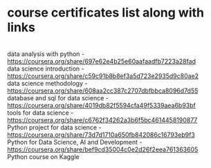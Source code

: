 # course certificates list along with links
<br>data analysis with python - https://coursera.org/share/697e62e4b25e60aafaadfb7223a28fad
<br>data science introduction - https://coursera.org/share/c59c91b8b8ef3a5d723e2935d9c80ae2 
<br>data science methodology - https://coursera.org/share/608aa2cc387c2707dbfbbca8096d7d55 
<br>database and sql for data science - https://coursera.org/share/4019db82f5594cfa49f5339aea6b93bf 
<br>tools for data science - https://coursera.org/share/c6762f34262a3b6f5bc4614458190877
<br>Python project for data science - https://coursera.org/share/73d7d1710a650fb842086c16793eb9f3
<br>Python for Data Science, AI and Development - https://coursera.org/share/bef9cd35004c0e2d26f2eea761363605
<br>Python course on Kaggle
